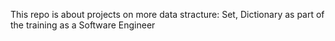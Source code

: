 This repo is about projects on more data stracture: Set, Dictionary as part of the training as a Software Engineer

